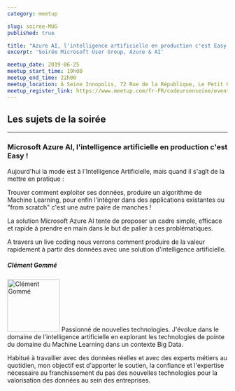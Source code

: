 ```yaml
---
category: meetup

slug: soiree-MUG
published: true

title: "Azure AI, l'intelligence artificielle en production c'est Easy !"
excerpt: 'Soirée Microsoft User Group, Azure & AI'

meetup_date: 2019-06-25
meetup_start_time: 19h00
meetup_end_time: 22h00
meetup_location: À Seine Innopolis, 72 Rue de la République, Le Petit Quevilly
meetup_register_link: https://www.meetup.com/fr-FR/codeursenseine/events/262106385/
---
```


## Les sujets de la soirée

---

### Microsoft Azure AI, l'intelligence artificielle en production c'est Easy !

Aujourd'hui la mode est à l'Intelligence Artificielle, mais quand il s'agît de la mettre en pratique :

Trouver comment exploiter ses données, produire un algorithme de Machine Learning, pour enfin l'intégrer dans des applications existantes ou "from scratch" c'est une autre paire de manches !

La solution Microsoft Azure AI tente de proposer un cadre simple, efficace et rapide à prendre en main dans le but de palier à ces problématiques.

A travers un live coding nous verrons comment produire de la valeur rapidement à partir des données avec une solution d'intelligence artificielle.

##### Clément Gommé

<img src="/images/meetups/speakers/clement-gomme-200x200nb.jpg" alt="Clément Gommé" width="120" class="alignleft" />
Passionné de nouvelles technologies. J'évolue dans le domaine de l'intelligence artificielle en explorant les technologies de pointe du domaine du Machine Learning dans un contexte Big Data.

Habitué à travailler avec des données réelles et avec des experts métiers au quotidien, mon objectif est d'apporter le soutien, la confiance et l'expertise nécessaire au franchissement du pas des nouvelles technologies pour la valorisation des données au sein des entreprises.
